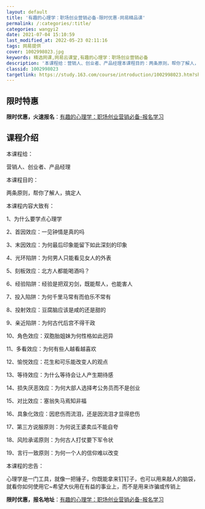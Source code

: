 ```yaml
---
layout: default
title: '有趣的心理学：职场创业营销必备-限时优惠-网易精品课'
permalink: /:categories/:title/
categories: wangyi2
date: 2021-07-04 15:10:59
last_modified_at: 2022-05-23 02:11:16
tags: 网易提供
cover: 1002998023.jpg
keywords: 精选网课,网易云课堂,有趣的心理学：职场创业营销必备
description: '本课程给：营销人、创业者、产品经理本课程目的：两条原则，帮你了解人，搞定人本课程内容大致有：1、为什么要学点心理学2、首'
classid: 1002998023
targetlink: https://study.163.com/course/introduction/1002998023.htm?share=1&shareId=1025206652&utm_campaign=share&utm_medium=iphoneShare&utm_source=&utm_u=1025206652
---
```


## 限时特惠

**限时优惠，火速报名**：[有趣的心理学：职场创业营销必备-报名学习](https://study.163.com/course/introduction/1002998023.htm?share=1&shareId=1025206652&utm_campaign=share&utm_medium=iphoneShare&utm_source=&utm_u=1025206652)

## 课程介绍

本课程给：

营销人、创业者、产品经理



本课程目的：

两条原则，帮你了解人，搞定人



本课程内容大致有：

1、为什么要学点心理学

2、首因效应：一见钟情是真的吗

3、末因效应：为何最后印象能留下如此深刻的印象

4、光环陷阱：为何男人只能看见女人的外表

5、刻板效应：北方人都能喝酒吗？

6、经验陷阱：经验是把双刃剑，既能帮人，也能害人

7、投入陷阱：为何千里马常有而伯乐不常有

8、投射效应：豆腐脑应该是咸的还是甜的

9、亲近陷阱：为何古代后宫不得干政

10、角色效应：双胞胎姐妹为何性格如此迥异

11、多看效应：为何有些人越看越喜欢

12、愉悦效应：花生和可乐能改变人的观点

13、等待效应：为什么等待会让人产生期待感

14、损失厌恶效应：为何大部人选择考公务员而不是创业

15、对比效应：塞翁失马焉知非福

16、具象化效应：因悲伤而流泪，还是因流泪才显得悲伤

17、第三方说服原则：为何说王婆卖瓜不能自夸

18、风险承诺原则：为何古人打仗要下军令状

19、言行一致原则：为何一个人的信仰难以改变



本课程的忠告：

心理学是一门工具，就像一把锤子，你既能拿来钉钉子，也可以用来敲人的脑袋，就看你如何使用它~希望大伙用在有益的事业上，而不是用来诈骗或传销上

**限时优惠，报名地址**：[有趣的心理学：职场创业营销必备-报名学习](https://study.163.com/course/introduction/1002998023.htm?share=1&shareId=1025206652&utm_campaign=share&utm_medium=iphoneShare&utm_source=&utm_u=1025206652)


